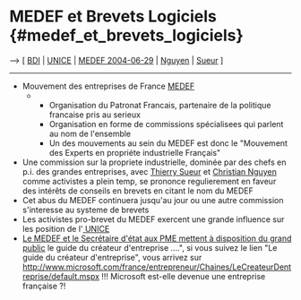 # MEDEF et Brevets Logiciels {#medef_et_brevets_logiciels}

\--\> \[ [ BDI](SwpatbdiEn "wikilink") \| [
UNICE](SwpatuniceEn "wikilink") \| [ MEDEF
2004-06-29](Medef040629Fr "wikilink") \| [
Nguyen](ChristianNguyenFr "wikilink") \| [
Sueur](ThierrySueurFr "wikilink") \]

------------------------------------------------------------------------

-   Mouvement des entreprises de France
    [MEDEF](http://www.medef.fr/ "wikilink")
    -   -   Organisation du Patronat Francais, partenaire de la
            politique francaise pris au serieux
        -   Organisation en forme de commissions spécialisees qui
            parlent au nom de l\'ensemble
        -   Un des mouvements au sein du MEDEF est donc le \"Mouvement
            des Experts en propriéte industrielle Français\"
-   Une commission sur la propriete industrielle, dominée par des chefs
    en p.i. des grandes entreprises, avec [ Thierry
    Sueur](ThierrySueurFr "wikilink") et [ Christian
    Nguyen](ChristianNguyenFr "wikilink") comme activistes a plein temp,
    se prononce regulierement en faveur des intérêts de conseils en
    brevets en citant le nom du MEDEF
-   Cet abus du MEDEF continuera jusqu\'au jour ou une autre commission
    s\'interesse au systeme de brevets
-   Les activistes pro-brevet du MEDEF exercent une grande influence sur
    les position de l\'[ UNICE](SwpatuniceFr "wikilink")
-   [Le MEDEF et le Secrétaire d\'état aux PME mettent à disposition du
    grand
    public](http://www.medef.fr/staging/site/page.php?pag_id=13344 "wikilink")
    le guide du créateur d\'entreprise \....\", si vous suivez le lien
    \"Le guide du créateur d\'entreprise\", vous arrivez sur
    <http://www.microsoft.com/france/entrepreneur/Chaines/LeCreateurDentreprise/default.mspx>
    !!! Microsoft est-elle devenue une entreprise française ?!
